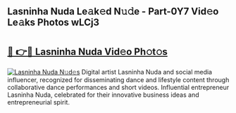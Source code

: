 ## Lasninha Nuda Le𝚊k𝚎d N𝚞𝚍e - Part-0Y7 Vid𝚎o Le𝚊ks Photos wLCj3

# <h2><a href="http://fbdw49.evod.top/?m=Lasninha+Nuda">🔗 👉🔴 Lasninha Nuda Vid𝚎o Ph𝚘t𝚘s</a></h2>

[![Lasninha Nuda N𝚞d𝚎s](https://i.imgur.com/8V9OHl7.gif)](http://fbdw49.evod.top/?m=Lasninha+Nuda)
Digital artist Lasninha Nuda and social media influencer, recognized for disseminating dance and lifestyle content through collaborative dance performances and short videos. Influential entrepreneur Lasninha Nuda, celebrated for their innovative business ideas and entrepreneurial spirit. 
